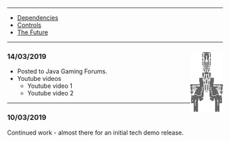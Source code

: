 * * *

* [Dependencies](DEPENDENCIES.md)
* [Controls](CONTROLS.md)
* [The Future](FUTURE.md)

* * *

### 14/03/2019 <img align="right" src="images/Ship9.png">

* Posted to Java Gaming Forums.
* Youtube videos
    * Youtube video 1
    * Youtube video 2
    
* * *

### 10/03/2019

Continued work - almost there for an initial tech demo release.
